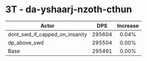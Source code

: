 # 3T - da-yshaarj-nzoth-cthun
| Actor | DPS | Increase |
|---|:---:|:---:|
|dont_swd_if_capped_on_insanity|295604|0.04%|
|dp_above_swd|295504|0.00%|
|Base|295491|0.00%|
